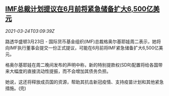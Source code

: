 <!--1616556662000-->
[IMF总裁计划提议在6月前将紧急储备扩大6,500亿美元](https://cn.reuters.com/article/imf-emergency-reserve-proposal-plan-0323-idCNKBS2BG0BI)
------

<div><i>2021-03-24T03:09:39Z</i></div><p>路透华盛顿3月23日 - 国际货币基金组织(IMF)总裁格奥尔基耶娃周二表示，她将向IMF执行董事会提交一份正式提议，可能在6月前将IMF紧急储备扩大6,500亿美元。</p><p>格奥尔基耶娃在周二晚间发布的声明中称，新的特别提款权(SDR)配置将给各国带来大幅度的直接流动性提振，而不会增加其债务负担。</p><p>她说，这还将释放成员国的资源，帮助其抗击新冠疫情、支持疫苗计划和其他紧急措施。(完)</p>
